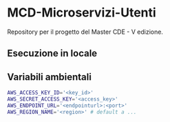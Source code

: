 # MCD-Microservizi-Utenti

Repository per il progetto del Master CDE - V edizione.

## Esecuzione in locale

## Variabili ambientali
```bash
AWS_ACCESS_KEY_ID='<key_id>'
AWS_SECRET_ACCESS_KEY='<access_key>'
AWS_ENDPOINT_URL='<endpointurl>:<port>'
AWS_REGION_NAME='<region>' # default a ...
```